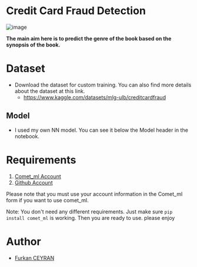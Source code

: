 # Credit Card Fraud Detection
![image](https://user-images.githubusercontent.com/75915883/198895837-f9332599-920c-476c-afca-4afbb7b0335b.png)

**The main aim here is to predict the genre of the book based on the synopsis of the book.**

# Dataset

* Download the dataset for custom training. You can also find more details about the dataset at this link.
  * https://www.kaggle.com/datasets/mlg-ulb/creditcardfraud

## Model
* I used my own NN model. You can see it below the Model header in the notebook.

# Requirements

1. [Comet_ml Account](https://www.comet.com/)
2. [Github Account](https://github.com/)

Please note that you must use your account information in the Comet_ml form if you want to use comet_ml. 

Note: You don't need any different requirements. Just make sure ```pip install comet_ml``` is working. Then you are ready to use. please enjoy

# Author
* [Furkan CEYRAN](https://github.com/Cygnie)
